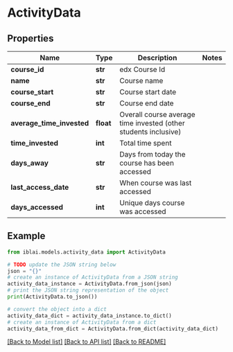 # ActivityData


## Properties

Name | Type | Description | Notes
------------ | ------------- | ------------- | -------------
**course_id** | **str** | edx Course Id | 
**name** | **str** | Course name | 
**course_start** | **str** | Course start date | 
**course_end** | **str** | Course end date | 
**average_time_invested** | **float** | Overall course average time invested (other students inclusive) | 
**time_invested** | **int** | Total time spent | 
**days_away** | **str** | Days from today the course has been accessed | 
**last_access_date** | **str** | When course was last accessed | 
**days_accessed** | **int** | Unique days course was accessed | 

## Example

```python
from iblai.models.activity_data import ActivityData

# TODO update the JSON string below
json = "{}"
# create an instance of ActivityData from a JSON string
activity_data_instance = ActivityData.from_json(json)
# print the JSON string representation of the object
print(ActivityData.to_json())

# convert the object into a dict
activity_data_dict = activity_data_instance.to_dict()
# create an instance of ActivityData from a dict
activity_data_from_dict = ActivityData.from_dict(activity_data_dict)
```
[[Back to Model list]](../README.md#documentation-for-models) [[Back to API list]](../README.md#documentation-for-api-endpoints) [[Back to README]](../README.md)


